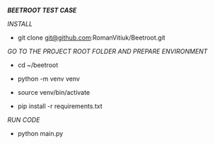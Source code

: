 ***BEETROOT TEST CASE***

*INSTALL*

- git clone git@github.com:RomanVitiuk/Beetroot.git

*GO TO THE PROJECT ROOT FOLDER AND PREPARE ENVIRONMENT*

- cd ~/beetroot

- python -m venv venv

- source venv/bin/activate

- pip install -r requirements.txt

*RUN CODE*

- python main.py
